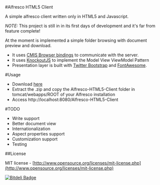 #Alfresco HTML5 Client

A simple alfresco client written only in HTML5 and Javascript. 

*NOTE:* This project is still in in its first days of development and it's far from feature complete! 

At the moment is implemented a simple folder browsing with document preview and download.

*  It uses [CMIS Browser bindings](https://www.oasis-open.org/committees/tc_home.php?wg_abbrev=cmis-browser) to communicate with the server. 
*  It uses [KnockoutJS](http://www.knockoutjs.com) to implement the Model View ViewModel Pattern
*  Presentation layer is built with [Twitter Bootstrap](http://twitter.github.com/bootstrap) and [FontAwesome](http://fortawesome.github.com/Font-Awesome/).

#Usage 

*  Download [here](https://github.com/agea/Alfresco-HTML5-Client/archive/master.zip)
*  Extract the .zip and copy the Alfresco-HTML5-Client folder in tomcat/webapps/ROOT of your Alfresco installation
*  Access http://localhost:8080/Alfresco-HTML5-Client



#TODO

*  Write support
*  Better document view
*  Internationalization
*  Aspect properties support
*  Customization support
*  Testing

##License

MIT license - [http://www.opensource.org/licenses/mit-license.php](http://www.opensource.org/licenses/mit-license.php)

[![Bitdeli Badge](https://d2weczhvl823v0.cloudfront.net/agea/alfresco-html5-client/trend.png)](https://bitdeli.com/free "Bitdeli Badge")

